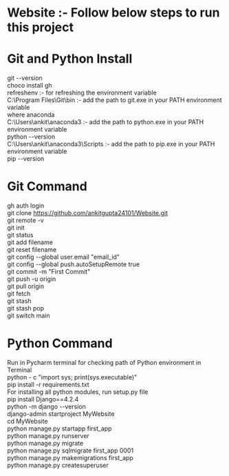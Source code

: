 # Website :- Follow below steps to run this project
# Git and Python Install
git --version \
choco install gh \
refreshenv :- for refreshing the environment variable \
C:\Program Files\Git\bin :- add the path to git.exe in your PATH environment variable \
where anaconda \
C:\Users\ankit\anaconda3 :- add the path to python.exe in your PATH environment variable  \
python --version \
C:\Users\ankit\anaconda3\Scripts  :- add the path to pip.exe in your PATH environment variable \
pip --version

# Git Command
gh auth login \
git clone https://github.com/ankitgupta24101/Website.git \
git remote -v \
git init \
git status \
git add filename \
git reset filename \
git config --global user.email "email_id" \
git config --global push.autoSetupRemote true \
git commit -m "First Commit" \
git push -u origin \
git pull origin \
git fetch \
git stash \
git stash pop \
git switch main

# Python Command
Run in Pycharm terminal for checking path of Python environment in Terminal \
python - c "import sys; print(sys.executable)" \
pip install -r requirements.txt \
For installing all python modules, run setup.py file \
pip install Django==4.2.4 \
python -m django --version \
django-admin startproject MyWebsite \
cd MyWebsite \
python manage.py startapp first_app \
python manage.py runserver \
python manage.py migrate \
python manage.py sqlmigrate first_app 0001 \
python manage.py makemigrations first_app \
python manage.py createsuperuser